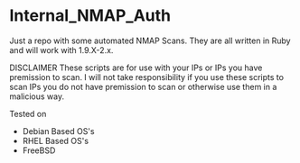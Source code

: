 # Internal_NMAP_Auth

Just a repo with some automated NMAP Scans. They are all written in Ruby and will work with 1.9.X-2.x.

DISCLAIMER These scripts are for use with your IPs or IPs you have premission to scan. I will not take responsibility if you use these scripts to scan IPs you do not have premission to scan or otherwise use them in a malicious way.

Tested on

- Debian Based OS's
- RHEL Based OS's
- FreeBSD
